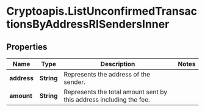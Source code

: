 # Cryptoapis.ListUnconfirmedTransactionsByAddressRISendersInner

## Properties

Name | Type | Description | Notes
------------ | ------------- | ------------- | -------------
**address** | **String** | Represents the address of the sender. | 
**amount** | **String** | Represents the total amount sent by this address including the fee. | 


